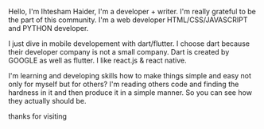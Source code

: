 Hello, I'm Ihtesham Haider,
I'm a developer + writer. I'm really grateful to be the part of this community.
I'm a web developer HTML/CSS/JAVASCRIPT and PYTHON developer.

I just dive in mobile developement with dart/flutter. I choose dart because their developer company is not a small company. Dart is created by GOOGLE as well as flutter.
I like react.js & react native.

I'm learning and developing skills how to make things simple and easy not only for myself but for others?
I'm reading others code and finding the hardness in it and then produce it in a simple manner. So you can see how they actually should be.

thanks for visiting
